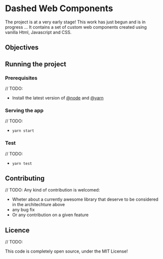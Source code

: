# Dashed Web Components

The project is at a very early stage! This work has just begun and is in progress ...
It contains a set of custom web components created using vanilla Html, Javascript and CSS.

## Objectives

## Running the project

### Prerequisites

// TODO:

- Install the latest version of [@node](https://nodejs.org/) and [@yarn](https://yarnpkg.com/)

### Serving the app

// TODO:

- `yarn start`

### Test

// TODO:

- `yarn test`

## Contributing

// TODO:
Any kind of contribution is welcomed:

- Wheter about a currently awesome library that deserve to be considered in the architechture above
- any bug fix
- Or any contribution on a given feature

## Licence

// TODO:

This code is completely open source, under the MIT License!
